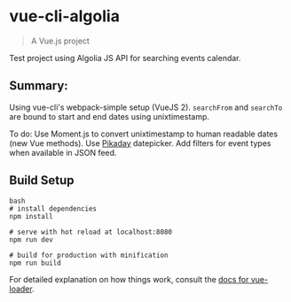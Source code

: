 # vue-cli-algolia

> A Vue.js project

Test project using Algolia JS API for searching events calendar.

## Summary:

Using vue-cli's webpack-simple setup (VueJS 2).
`searchFrom` and `searchTo` are bound to start and end dates using unixtimestamp.

To do:
Use Moment.js to convert unixtimestamp to human readable dates (new Vue methods).
Use [Pikaday](https://github.com/dbushell/Pikaday) datepicker.
Add filters for event types when available in JSON feed.

## Build Setup

```
bash
# install dependencies
npm install

# serve with hot reload at localhost:8080
npm run dev

# build for production with minification
npm run build
```

For detailed explanation on how things work, consult the [docs for vue-loader](http://vuejs.github.io/vue-loader).

